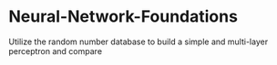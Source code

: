 # Neural-Network-Foundations
Utilize the random number database to build a simple and multi-layer perceptron and compare

